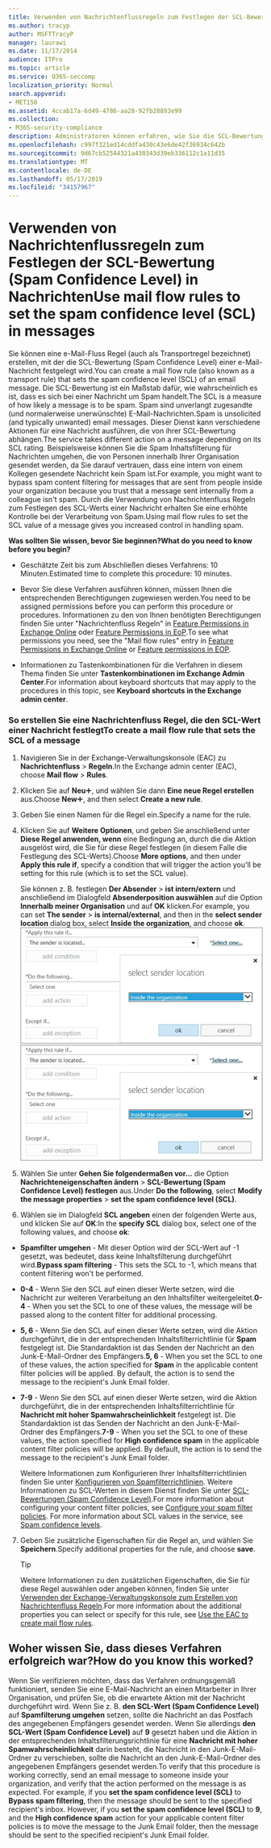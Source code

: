 ```yaml
---
title: Verwenden von Nachrichtenflussregeln zum Festlegen der SCL-Bewertung (Spam Confidence Level) in Nachrichten
ms.author: tracyp
author: MSFTTracyP
manager: laurawi
ms.date: 11/17/2014
audience: ITPro
ms.topic: article
ms.service: O365-seccomp
localization_priority: Normal
search.appverid:
- MET150
ms.assetid: 4ccab17a-6d49-4786-aa28-92fb28893e99
ms.collection:
- M365-security-compliance
description: Administratoren können erfahren, wie Sie die SCL-Bewertung von Nachrichten in Exchange Online Schutz festlegen.
ms.openlocfilehash: c997f321ed14cddfa430c43e6de42f36934c642b
ms.sourcegitcommit: 9d67cb52544321a430343d39eb336112c1a11d35
ms.translationtype: MT
ms.contentlocale: de-DE
ms.lasthandoff: 05/17/2019
ms.locfileid: "34157967"
---
```

# <a name="use-mail-flow-rules-to-set-the-spam-confidence-level-scl-in-messages"></a><span data-ttu-id="fbecf-103">Verwenden von Nachrichtenflussregeln zum Festlegen der SCL-Bewertung (Spam Confidence Level) in Nachrichten</span><span class="sxs-lookup"><span data-stu-id="fbecf-103">Use mail flow rules to set the spam confidence level (SCL) in messages</span></span>

<span data-ttu-id="fbecf-104">Sie können eine e-Mail-Fluss Regel (auch als Transportregel bezeichnet) erstellen, mit der die SCL-Bewertung (Spam Confidence Level) einer e-Mail-Nachricht festgelegt wird.</span><span class="sxs-lookup"><span data-stu-id="fbecf-104">You can create a mail flow rule (also known as a transport rule) that sets the spam confidence level (SCL) of an email message.</span></span> <span data-ttu-id="fbecf-105">Die SCL-Bewertung ist ein Maßstab dafür, wie wahrscheinlich es ist, dass es sich bei einer Nachricht um Spam handelt.</span><span class="sxs-lookup"><span data-stu-id="fbecf-105">The SCL is a measure of how likely a message is to be spam.</span></span> <span data-ttu-id="fbecf-106">Spam sind unverlangt zugesandte (und normalerweise unerwünschte) E-Mail-Nachrichten.</span><span class="sxs-lookup"><span data-stu-id="fbecf-106">Spam is unsolicited (and typically unwanted) email messages.</span></span> <span data-ttu-id="fbecf-107">Dieser Dienst kann verschiedene Aktionen für eine Nachricht ausführen, die von ihrer SCL-Bewertung abhängen.</span><span class="sxs-lookup"><span data-stu-id="fbecf-107">The service takes different action on a message depending on its SCL rating.</span></span> <span data-ttu-id="fbecf-108">Beispielsweise können Sie die Spam Inhaltsfilterung für Nachrichten umgehen, die von Personen innerhalb Ihrer Organisation gesendet werden, da Sie darauf vertrauen, dass eine intern von einem Kollegen gesendete Nachricht kein Spam ist.</span><span class="sxs-lookup"><span data-stu-id="fbecf-108">For example, you might want to bypass spam content filtering for messages that are sent from people inside your organization because you trust that a message sent internally from a colleague isn't spam.</span></span> <span data-ttu-id="fbecf-109">Durch die Verwendung von Nachrichtenfluss Regeln zum Festlegen des SCL-Werts einer Nachricht erhalten Sie eine erhöhte Kontrolle bei der Verarbeitung von Spam.</span><span class="sxs-lookup"><span data-stu-id="fbecf-109">Using mail flow rules to set the SCL value of a message gives you increased control in handling spam.</span></span> 
  
 <span data-ttu-id="fbecf-110">**Was sollten Sie wissen, bevor Sie beginnen?**</span><span class="sxs-lookup"><span data-stu-id="fbecf-110">**What do you need to know before you begin?**</span></span>
  
- <span data-ttu-id="fbecf-111">Geschätzte Zeit bis zum Abschließen dieses Verfahrens: 10 Minuten.</span><span class="sxs-lookup"><span data-stu-id="fbecf-111">Estimated time to complete this procedure: 10 minutes.</span></span>
    
- <span data-ttu-id="fbecf-112">Bevor Sie diese Verfahren ausführen können, müssen Ihnen die entsprechenden Berechtigungen zugewiesen werden.</span><span class="sxs-lookup"><span data-stu-id="fbecf-112">You need to be assigned permissions before you can perform this procedure or procedures.</span></span> <span data-ttu-id="fbecf-113">Informationen zu den von Ihnen benötigten Berechtigungen finden Sie unter "Nachrichtenfluss Regeln" in [Feature Permissions in Exchange Online](http://technet.microsoft.com/library/15073ce1-0917-403b-8839-02a2ebc96e16.aspx) oder [Feature Permissions in EoP](eop/feature-permissions-in-eop.md).</span><span class="sxs-lookup"><span data-stu-id="fbecf-113">To see what permissions you need, see the "Mail flow rules" entry in [Feature Permissions in Exchange Online](http://technet.microsoft.com/library/15073ce1-0917-403b-8839-02a2ebc96e16.aspx) or [Feature permissions in EOP](eop/feature-permissions-in-eop.md).</span></span> 
    
- <span data-ttu-id="fbecf-114">Informationen zu Tastenkombinationen für die Verfahren in diesem Thema finden Sie unter **Tastenkombinationen im Exchange Admin Center**.</span><span class="sxs-lookup"><span data-stu-id="fbecf-114">For information about keyboard shortcuts that may apply to the procedures in this topic, see **Keyboard shortcuts in the Exchange admin center**.</span></span>
    
### <a name="to-create-a-mail-flow-rule-that-sets-the-scl-of-a-message"></a><span data-ttu-id="fbecf-115">So erstellen Sie eine Nachrichtenfluss Regel, die den SCL-Wert einer Nachricht festlegt</span><span class="sxs-lookup"><span data-stu-id="fbecf-115">To create a mail flow rule that sets the SCL of a message</span></span>

1. <span data-ttu-id="fbecf-116">Navigieren Sie in der Exchange-Verwaltungskonsole (EAC) zu **Nachrichtenfluss** \> **Regeln**.</span><span class="sxs-lookup"><span data-stu-id="fbecf-116">In the Exchange admin center (EAC), choose **Mail flow** \> **Rules**.</span></span>
    
2. <span data-ttu-id="fbecf-117">Klicken Sie auf **Neu**![Hinzufügen (Symbol)](media/ITPro-EAC-AddIcon.gif), und wählen Sie dann **Eine neue Regel erstellen** aus.</span><span class="sxs-lookup"><span data-stu-id="fbecf-117">Choose **New**![Add Icon](media/ITPro-EAC-AddIcon.gif), and then select **Create a new rule**.</span></span>
    
3. <span data-ttu-id="fbecf-118">Geben Sie einen Namen für die Regel ein.</span><span class="sxs-lookup"><span data-stu-id="fbecf-118">Specify a name for the rule.</span></span>
    
4. <span data-ttu-id="fbecf-119">Klicken Sie auf **Weitere Optionen**, und geben Sie anschließend unter **Diese Regel anwenden, wenn** eine Bedingung an, durch die die Aktion ausgelöst wird, die Sie für diese Regel festlegen (in diesem Falle die Festlegung des SCL-Werts).</span><span class="sxs-lookup"><span data-stu-id="fbecf-119">Choose **More options**, and then under **Apply this rule if**, specify a condition that will trigger the action you'll be setting for this rule (which is to set the SCL value).</span></span>
    
    <span data-ttu-id="fbecf-120">Sie können z. B. festlegen **Der Absender** \> **ist intern/extern** und anschließend im Dialogfeld **Absenderposition auswählen** auf die Option **Innerhalb meiner Organisation** und auf **OK** klicken.</span><span class="sxs-lookup"><span data-stu-id="fbecf-120">For example, you can set **The sender** \> **is internal/external**, and then in the **select sender location** dialog box, select **Inside the organization**, and choose **ok**.</span></span><br/>
    <span data-ttu-id="fbecf-121">![Absenderstandort auswählen](media/EOP-ETR-SetSCL-1.jpg)</span><span class="sxs-lookup"><span data-stu-id="fbecf-121">![Select sender location](media/EOP-ETR-SetSCL-1.jpg)</span></span>
  
5. <span data-ttu-id="fbecf-122">Wählen Sie unter **Gehen Sie folgendermaßen vor...** die Option **Nachrichteneigenschaften ändern** \> **SCL-Bewertung (Spam Confidence Level) festlegen** aus.</span><span class="sxs-lookup"><span data-stu-id="fbecf-122">Under **Do the following**, select **Modify the message properties** \> **set the spam confidence level (SCL)**.</span></span>
  
6. <span data-ttu-id="fbecf-123">Wählen sie im Dialogfeld **SCL angeben** einen der folgenden Werte aus, und klicken Sie auf **OK**:</span><span class="sxs-lookup"><span data-stu-id="fbecf-123">In the **specify SCL** dialog box, select one of the following values, and choose **ok**:</span></span>
    
  - <span data-ttu-id="fbecf-124">**Spamfilter umgehen** - Mit dieser Option wird der SCL-Wert auf -1 gesetzt, was bedeutet, dass keine Inhaltsfilterung durchgeführt wird.</span><span class="sxs-lookup"><span data-stu-id="fbecf-124">**Bypass spam filtering** - This sets the SCL to -1, which means that content filtering won't be performed.</span></span> 
    
  - <span data-ttu-id="fbecf-125">**0-4** - Wenn Sie den SCL auf einen dieser Werte setzen, wird die Nachricht zur weiteren Verarbeitung an den Inhaltsfilter weitergeleitet.</span><span class="sxs-lookup"><span data-stu-id="fbecf-125">**0-4** - When you set the SCL to one of these values, the message will be passed along to the content filter for additional processing.</span></span> 
    
  - <span data-ttu-id="fbecf-p103">**5, 6** - Wenn Sie den SCL auf einen dieser Werte setzen, wird die Aktion durchgeführt, die in der entsprechenden Inhaltsfilterrichtlinie für **Spam** festgelegt ist. Die Standardaktion ist das Senden der Nachricht an den Junk-E-Mail-Ordner des Empfängers.</span><span class="sxs-lookup"><span data-stu-id="fbecf-p103">**5, 6** - When you set the SCL to one of these values, the action specified for **Spam** in the applicable content filter policies will be applied. By default, the action is to send the message to the recipient's Junk Email folder.</span></span> 
    
  - <span data-ttu-id="fbecf-p104">**7-9** - Wenn Sie den SCL auf einen dieser Werte setzen, wird die Aktion durchgeführt, die in der entsprechenden Inhaltsfilterrichtlinie für **Nachricht mit hoher Spamwahrscheinlichkeit** festgelegt ist. Die Standardaktion ist das Senden der Nachricht an den Junk-E-Mail-Ordner des Empfängers.</span><span class="sxs-lookup"><span data-stu-id="fbecf-p104">**7-9** - When you set the SCL to one of these values, the action specified for **High confidence spam** in the applicable content filter policies will be applied. By default, the action is to send the message to the recipient's Junk Email folder.</span></span> 
    
    <span data-ttu-id="fbecf-p105">Weitere Informationen zum Konfigurieren Ihrer Inhaltsfilterrichtlinien finden Sie unter [Konfigurieren von Spamfilterrichtlinien](configure-your-spam-filter-policies.md). Weitere Informationen zu SCL-Werten in diesem Dienst finden Sie unter [SCL-Bewertungen (Spam Confidence Level)](spam-confidence-levels.md).</span><span class="sxs-lookup"><span data-stu-id="fbecf-p105">For more information about configuring your content filter policies, see [Configure your spam filter policies](configure-your-spam-filter-policies.md). For more information about SCL values in the service, see [Spam confidence levels](spam-confidence-levels.md).</span></span>
    
7. <span data-ttu-id="fbecf-132">Geben Sie zusätzliche Eigenschaften für die Regel an, und wählen Sie **Speichern**.</span><span class="sxs-lookup"><span data-stu-id="fbecf-132">Specify additional properties for the rule, and choose **save**.</span></span>
    
    > [!TIP]
    > <span data-ttu-id="fbecf-133">Weitere Informationen zu den zusätzlichen Eigenschaften, die Sie für diese Regel auswählen oder angeben können, finden Sie unter [Verwenden der Exchange-Verwaltungskonsole zum Erstellen von Nachrichtenfluss Regeln](https://docs.microsoft.com/Exchange/policy-and-compliance/mail-flow-rules/mail-flow-rule-procedures#use-the-eac-to-create-mail-flow-rules).</span><span class="sxs-lookup"><span data-stu-id="fbecf-133">For more information about the additional properties you can select or specify for this rule, see [Use the EAC to create mail flow rules](https://docs.microsoft.com/Exchange/policy-and-compliance/mail-flow-rules/mail-flow-rule-procedures#use-the-eac-to-create-mail-flow-rules).</span></span> 
  
## <a name="how-do-you-know-this-worked"></a><span data-ttu-id="fbecf-134">Woher wissen Sie, dass dieses Verfahren erfolgreich war?</span><span class="sxs-lookup"><span data-stu-id="fbecf-134">How do you know this worked?</span></span>

<span data-ttu-id="fbecf-p106">Wenn Sie verifizieren möchten, dass das Verfahren ordnungsgemäß funktioniert, senden Sie eine E-Mail-Nachricht an einen Mitarbeiter in Ihrer Organisation, und prüfen Sie, ob die erwartete Aktion mit der Nachricht durchgeführt wird. Wenn Sie z. B. **den SCL-Wert (Spam Confidence Level)** auf **Spamfilterung umgehen** setzen, sollte die Nachricht an das Postfach des angegebenen Empfängers gesendet werden. Wenn Sie allerdings **den SCL-Wert (Spam Confidence Level)** auf **9** gesetzt haben und die Aktion in der entsprechenden Inhaltsfilterungsrichtlinie für eine **Nachricht mit hoher Spamwahrscheinlichkeit** darin besteht, die Nachricht in den Junk-E-Mail-Ordner zu verschieben, sollte die Nachricht an den Junk-E-Mail-Ordner des angegebenen Empfängers gesendet werden.</span><span class="sxs-lookup"><span data-stu-id="fbecf-p106">To verify that this procedure is working correctly, send an email message to someone inside your organization, and verify that the action performed on the message is as expected. For example, if you **set the spam confidence level (SCL)** to **Bypass spam filtering**, then the message should be sent to the specified recipient's inbox. However, if you **set the spam confidence level (SCL)** to **9**, and the **High confidence spam** action for your applicable content filter policies is to move the message to the Junk Email folder, then the message should be sent to the specified recipient's Junk Email folder.</span></span> 
  

